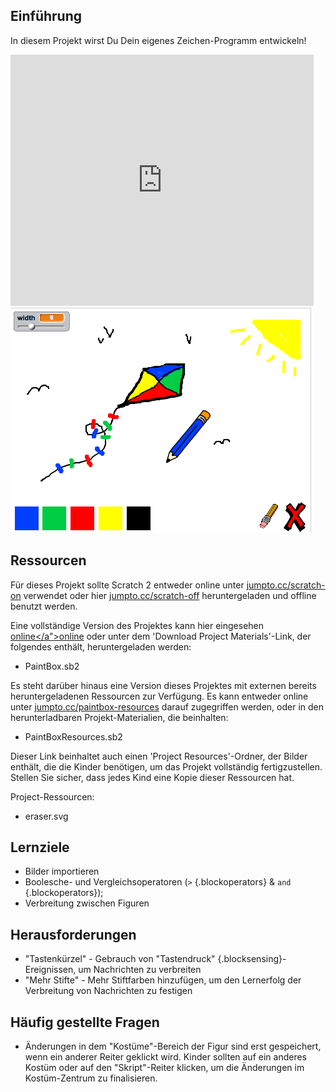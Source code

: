 ## Einführung

In diesem Projekt wirst Du Dein eigenes Zeichen-Programm entwickeln!

<div class="scratch-preview">
  <iframe allowtransparency="true" width="485" height="402" src="https://scratch.mit.edu/projects/embed/63473366/?autostart=false" frameborder="0"></iframe>
  <img src="images/paint-final.png">
</div>

## Ressourcen
Für dieses Projekt sollte Scratch 2 entweder online unter [jumpto.cc/scratch-on](http://jumpto.cc/scratch-on) verwendet oder hier [jumpto.cc/scratch-off](http://jumpto.cc/scratch-off) heruntergeladen und offline benutzt werden.

Eine vollständige Version des Projektes kann hier eingesehen <a href="http://scratch.mit.edu/projects/63473366/#editor">online</a">online</a> oder unter dem 'Download Project Materials'-Link, der folgendes enthält, heruntergeladen werden:

+ PaintBox.sb2

Es steht darüber hinaus eine Version dieses Projektes mit externen bereits heruntergeladenen Ressourcen zur Verfügung. Es kann entweder online unter [jumpto.cc/paintbox-resources](http://jumpto.cc/paintbox-resources) darauf zugegriffen werden, oder in den herunterladbaren Projekt-Materialien, die beinhalten:

+ PaintBoxResources.sb2 

Dieser Link beinhaltet auch einen 'Project Resources'-Ordner, der Bilder enthält, die die Kinder benötigen, um das Projekt vollständig fertigzustellen. Stellen Sie sicher, dass jedes Kind eine Kopie dieser Ressourcen hat.

Project-Ressourcen:
+ eraser.svg

## Lernziele
+ Bilder importieren
+ Boolesche- und Vergleichsoperatoren (`>` {.blockoperators} & `and` {.blockoperators});
+ Verbreitung zwischen Figuren

## Herausforderungen
+ "Tastenkürzel" - Gebrauch von "Tastendruck" {.blocksensing}-Ereignissen, um Nachrichten zu verbreiten
+ "Mehr Stifte" - Mehr Stiftfarben hinzufügen, um den Lernerfolg der Verbreitung von Nachrichten zu festigen

## Häufig gestellte Fragen
+ Änderungen in dem "Kostüme"-Bereich der Figur sind erst gespeichert, wenn ein anderer Reiter geklickt wird. Kinder sollten auf ein anderes Kostüm oder auf den "Skript"-Reiter klicken, um die Änderungen im Kostüm-Zentrum zu finalisieren.